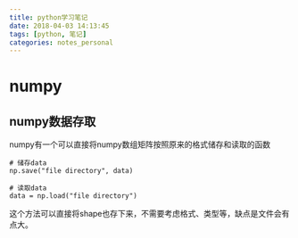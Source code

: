 ```yaml
---
title: python学习笔记
date: 2018-04-03 14:13:45
tags: [python, 笔记]
categories: notes_personal
---
```


# numpy

## numpy数据存取

numpy有一个可以直接将numpy数组矩阵按照原来的格式储存和读取的函数

    # 储存data
    np.save("file directory", data)

    # 读取data
    data = np.load("file directory")

这个方法可以直接将shape也存下来，不需要考虑格式、类型等，缺点是文件会有点大。

